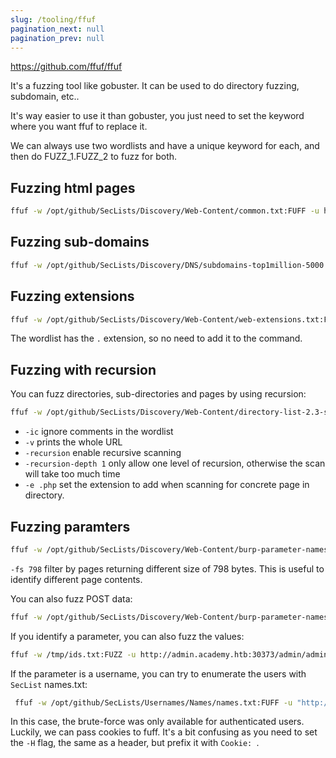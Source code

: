 ```yaml
---
slug: /tooling/ffuf
pagination_next: null
pagination_prev: null
---
```


https://github.com/ffuf/ffuf

It's a fuzzing tool like gobuster. It can be used to do directory fuzzing, subdomain, etc..

It's way easier to use it than gobuster, you just need to set the keyword where you want ffuf to replace it.

We can always use two wordlists and have a unique keyword for each, and then do FUZZ_1.FUZZ_2 to fuzz for both.

## Fuzzing html pages

```bash
ffuf -w /opt/github/SecLists/Discovery/Web-Content/common.txt:FUFF -u http://devvortex.htb/FUFF.html
```

## Fuzzing sub-domains

```bash
ffuf -w /opt/github/SecLists/Discovery/DNS/subdomains-top1million-5000.txt -H "Host: FUZZ.devvortex.htb" -u http://devvortex.htb -fl 8
```

## Fuzzing extensions

```bash
ffuf -w /opt/github/SecLists/Discovery/Web-Content/web-extensions.txt:FUZZ -u http://SERVER_IP:PORT/blog/indexFUZZ
```

The wordlist has the `.` extension, so no need to add it to the command.

## Fuzzing with recursion

You can fuzz directories, sub-directories and pages by using recursion:

```bash
ffuf -w /opt/github/SecLists/Discovery/Web-Content/directory-list-2.3-small.txt:FUZZ -u http://94.237.54.75:59384/FUZZ -ic -v -recursion -recursion-depth 1 -e .php
```

- `-ic` ignore comments in the wordlist
- `-v` prints the whole URL
- `-recursion` enable recursive scanning
- `-recursion-depth 1` only allow one level of recursion, otherwise the scan will take too much time
- `-e .php` set the extension to add when scanning for concrete page in directory.

## Fuzzing paramters

```bash
ffuf -w /opt/github/SecLists/Discovery/Web-Content/burp-parameter-names.txt:FUZZ -u http://admin.academy.htb:30373/admin/admin.php?FUZZ=value -fs 798
```

`-fs 798` filter by pages returning different size of 798 bytes. This is useful to identify different page contents.

You can also fuzz POST data:

```bash
ffuf -w /opt/github/SecLists/Discovery/Web-Content/burp-parameter-names.txt:FUZZ -u http://admin.academy.htb:PORT/admin/admin.php -X POST -d 'FUZZ=key' -H 'Content-Type: application/x-www-form-urlencoded' -fs xxx
```

If you identify a parameter, you can also fuzz the values:

```bash
ffuf -w /tmp/ids.txt:FUZZ -u http://admin.academy.htb:30373/admin/admin.php -X POST -d 'id=FUZZ' -H 'Content-Type: application/x-www-form-urlencoded'  -fs 768
```

If the parameter is a username, you can try to enumerate the users with `SecList` names.txt:

```bash
 ffuf -w /opt/github/SecLists/Usernames/Names/names.txt:FUFF -u "http://nocturnal.htb/view.php?username=FUFF&file=test.pdf" -H "Cookie: PHPSESSID=xxx" -fw 1170
```

In this case, the brute-force was only available for authenticated users. Luckily, we can pass cookies to fuff. It's a bit confusing as you need to set the `-H` flag, the same as a header, but prefix it with `Cookie: `. 

